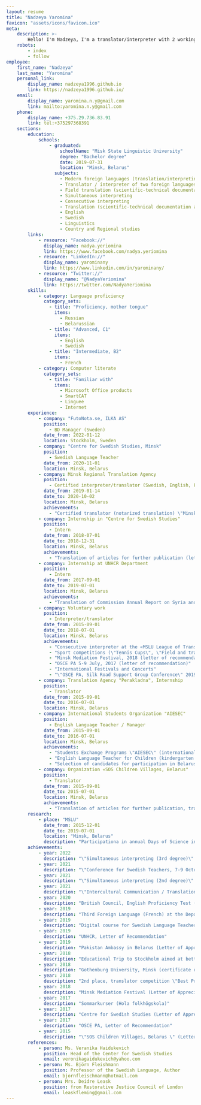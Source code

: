 ```yaml
---
layout: resume
title: "Nadzeya Yaromina"
favicon: "assets/icons/favicon.ico"
meta:
    description: >-
        Hello! I'm Nadzeya, I'm a translator/interpreter with 2 working languages - English and Swedish.
    robots:
        - index
        - follow
employee:
    first_name: "Nadzeya"
    last_name: "Yaromina"
    personal_link:
        display_name: nadzeya1996.github.io
        link: https://nadzeya1996.github.io/
    email:
        display_name: yaromina.n.y@gmail.com
        link: mailto:yaromina.n.y@gmail.com
    phone:
        display_name: +375.29.736.83.91
        link: tel:+375297368391
    sections:
        education:
            schools:
                - graduated:
                    schoolName: "Misk State Linguistic University"
                    degree: "Bachelor degree"
                    date: 2019-07-31
                    location: "Minsk, Belarus"
                  subjects:
                    - Modern foreign languages (translation/interpreting) 
                    - Translator / interpreter of two foreign languages (English / Swedish) 
                    - Field translation (scientific-technical documentation) 
                    - Simultaneous interpreting  
                    - Consecutive interpreting 
                    - Translation (scientific-technical documentation and business documentary)
                    - English 
                    - Swedish 
                    - Linguistics 
                    - Country and Regional studies 
        links:
            - resource: "Facebook://"
              display_name: nadya.yeriomina
              link: https://www.facebook.com/nadya.yeriomina
            - resource: "LinkedIn://"
              display_name: yarominany
              link: https://www.linkedin.com/in/yarominany/
            - resource: "Twitter://"
              display_name: "@NadyaYeriomina"
              link: https://twitter.com/NadyaYeriomina
        skills:
            - category: Language proficiency 
              category_sets:
                - title: "Proficiency, mother tongue"
                  items:
                    - Russian 
                    - Belarussian 
                - title: "Advanced, C1"
                  items:
                    - English
                    - Swedish
                - title: "Intermediate, B2"
                  items:
                    - French 
            - category: Computer literate
              category_sets:
                - title: "Familiar with"
                  items:
                    - Microsoft Office products
                    - SmartCAT
                    - Linguee
                    - Internet
        experience:
            - company: "FutoNota.se, ILKA AS"
              position:
                - BD Manager (Sweden)
              date_from: 2022-01-12
              location: Stockholm, Sweden
            - company: "Centre for Swedish Studies, Minsk"
              position:
                - Swedish Language Teacher
              date_from: 2020-11-01
              location: Minsk, Belarus
            - company: Minsk Regional Translation Agency 
              position:
                - Certified interpreter/translator (Swedish, English, French) 
              date_from: 2019-01-14
              date_to: 2020-10-02
              location: Minsk, Belarus 
              achievements:
                - "Certified translator (notarized translation) \"Minsk City Notary Chamber\" English, Swedish, French, Russian and Belarussian"
            - company: Internship in "Centre for Swedish Studies"
              position:
                - Intern
              date_from: 2018-07-01
              date_to: 2018-12-31
              location: Minsk, Belarus
              achievements:
                - "Translation of articles for further publication (letter of recommendation)"
            - company: Internship at UNHCR Department 
              position:
                - Intern
              date_from: 2017-09-01
              date_to: 2019-07-01
              location: Minsk, Belarus
              achievements:
                - "Translation of Commission Annual Report on Syria and Afghanistan (letter of recommendation)"
            - company: Voluntary work 
              position:
                - Interpreter/translator
              date_from: 2015-09-01
              date_to: 2018-07-01
              location: Minsk, Belarus 
              achievements:
                - "Consecutive interpreter at the «MSLU League of Translators/Interpreters»; participated in various international conferences/competitions/events:"
                - "Sport competitions (\"Tennis Cups\", \"Field and track\") (letter of recommendation)"
                - "Minsk Mediation Festival, 2018 (letter of recommendation)"
                - "OSCE PA 5-9 July, 2017 (letter of recommendation)"
                - "International Festivals and Concerts"
                - "\"OSCE PA, Silk Road Support Group Conference\" 2019 (letter of recommendation)"
            - company: Translation Agency "Perakladna", Internship 
              position:
                - Translator
              date_from: 2015-09-01
              date_to: 2016-07-01
              location: Minsk, Belarus
            - company: International Students Organization "AIESEC"
              position:
                - English Language Teacher / Manager 
              date_from: 2015-09-01
              date_to: 2016-07-01
              location: Minsk, Belarus
              achievements:
                - "Students Exchange Programs \"AIESEC\" (international youth organization, acting in 126 countries)"
                - "English Language Teacher for Children (kindergarten / school age) in Georgia and Poland"
                - "Selection of candidates for participation in Belarusian-based programs, managerial work (2016)"
            - company: Organization «SOS Children Villages, Belarus"
              position:
                - Translator
              date_from: 2015-09-01
              date_to: 2015-07-01
              location: Minsk, Belarus 
              achievements:
                - "Translation of articles for further publication, translation of stories for international partners"
        research:
            - place: "MSLU"
              date_from: 2015-12-01
              date_to: 2019-07-01
              location: "Minsk, Belarus"
              description: "Participationa in annual Days of Science in MSLU. My works were published in Collection of Students and Teachers Essays in the following subjects: political and social sciences, philosophy and translation, 2015-2019."
        achievements:
            - year: 2022
              description: "\"Simultaneous interpreting (3rd degree)\" online course SPBU"
            - year: 2021
              description: "\"Conference for Swedish Teachers, 7-9 October, Tallinn \" Sverigekontakt"
            - year: 2021
              description: "\"Simultaneous interpreting (2nd degree)\" online course SPBU"
            - year: 2021
              description: "\"Intercultural Communication / Translation \", online course \"National Open Education Platform\","
            - year: 2020
              description: "British Council, English Proficiency Test (IELTS Certificate (Academic), C1)"
            - year: 2019
              description: "Third Foreign Language (French) at the Department of Third Foreign Language, MSLU"
            - year: 2019
              description: "Digital course for Swedish Language Teachers Abroad – 3-6 August 2020, SI"
            - year: 2019
              description: "UNHCR, Letter of Recommendation"
            - year: 2019
              description: "Pakistan Ambassy in Belarus (Letter of Appreciation)"
            - year: 2018
              description: "Educational Trip to Stockholm aimed at better language acquisition, SI"
            - year: 2018
              description: "Gothenburg University, Minsk (certificate of participation in a research)"
            - year: 2018
              description: "2nd place, translator competition \"Best Prose Translation\", Translator/Interpreter Department, MSLU"
            - year: 2018
              description: "Minsk Mediation Festival (Letter of Appreciation)"
            - year: 2017
              description: "Sommarkurser (Hola folkhögskola)"
            - year: 2017
              description: "Centre for Swedish Studies (Letter of Appreciation / Recommendation)"
            - year: 2017
              description: "OSCE PA, Letter of Recommendation"
            - year: 2015
              description: "\"SOS Children Villages, Belarus \" (Letter of Appreciation) "
        references:
            - person: Ms. Veranika Haidukevich
              position: Head of the Center for Swedish Studies
              email: veronikagaidukevich@yahoo.com
            - person: Ms. Björn Fleishmann
              position: Professor of the Swedish Language, Author
              email: bjornfleischmann@hotmail.com
            - person: Mrs. Deidre Leask
              position: from Restorative Justice Council of London
              email: leaskfleming@gmail.com
---
```

